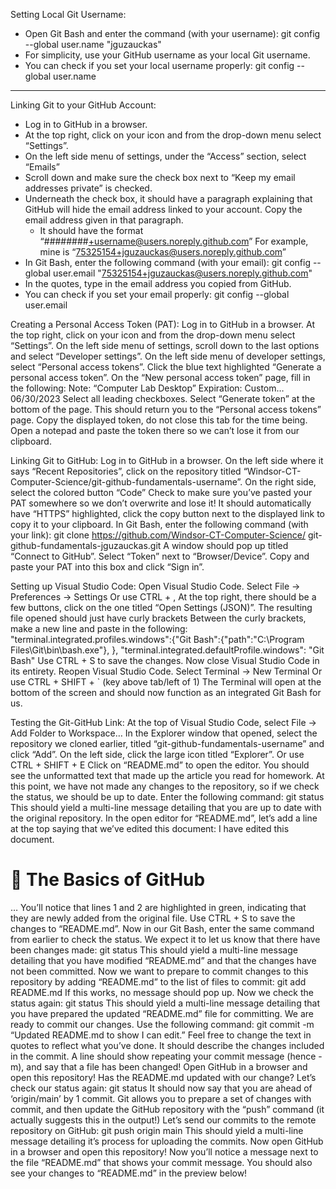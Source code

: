 Setting Local Git Username:
- Open Git Bash and enter the command (with your username):
git config --global user.name "jguzauckas"
- For simplicity, use your GitHub username as your local Git username.
- You can check if you set your local username properly:
git config --global user.name

***

Linking Git to your GitHub Account:
- Log in to GitHub in a browser.
- At the top right, click on your icon and from the drop-down menu select “Settings”.
- On the left side menu of settings, under the “Access” section, select “Emails”
- Scroll down and make sure the check box next to “Keep my email addresses private” is checked.
- Underneath the check box, it should have a paragraph explaining that GitHub will hide the email address linked to your account. Copy the email address given in that paragraph.
  - It should have the format “########+username@users.noreply.github.com”
  For example, mine is “75325154+jguzauckas@users.noreply.github.com”
- In Git Bash, enter the following command (with your email):
git config --global user.email "75325154+jguzauckas@users.noreply.github.com"
- In the quotes, type in the email address you copied from GitHub.
- You can check if you set your email properly:
git config --global user.email


Creating a Personal Access Token (PAT):
Log in to GitHub in a browser.
At the top right, click on your icon and from the drop-down menu select “Settings”.
On the left side menu of settings, scroll down to the last options and select “Developer settings”.
On the left side menu of developer settings, select “Personal access tokens”.
Click the blue text highlighted “Generate a personal access token”.
On the “New personal access token” page, fill in the following:
Note: “Computer Lab Desktop”
Expiration: Custom… 06/30/2023
Select all leading checkboxes.
Select “Generate token” at the bottom of the page.
This should return you to the “Personal access tokens” page.
Copy the displayed token, do not close this tab for the time being.
Open a notepad and paste the token there so we can’t lose it from our clipboard.


Linking Git to GitHub:
Log in to GitHub in a browser.
On the left side where it says “Recent Repositories”, click on the repository titled “Windsor-CT-Computer-Science/git-github-fundamentals-username”.
On the right side, select the colored button “Code”
Check to make sure you’ve pasted your PAT somewhere so we don’t overwrite and lose it!
It should automatically have “HTTPS” highlighted, click the copy button next to the displayed link to copy it to your clipboard.
In Git Bash, enter the following command (with your link):
git clone https://github.com/Windsor-CT-Computer-Science/
git-github-fundamentals-jguzauckas.git
A window should pop up titled “Connect to GitHub”.
Select “Token” next to “Browser/Device”.
Copy and paste your PAT into this box and click “Sign in”.


Setting up Visual Studio Code:
Open Visual Studio Code.
Select File → Preferences → Settings
Or use CTRL + ,
At the top right, there should be a few buttons, click on the one titled “Open Settings (JSON)”.
The resulting file opened should just have curly brackets
Between the curly brackets, make a new line and paste in the following:
"terminal.integrated.profiles.windows":{"Git Bash":{"path":"C:\\Program Files\\Git\\bin\\bash.exe"},  },
"terminal.integrated.defaultProfile.windows": "Git Bash"
Use CTRL + S to save the changes.
Now close Visual Studio Code in its entirety.
Reopen Visual Studio Code.
Select Terminal → New Terminal
Or use CTRL + SHIFT + ` (key above tab/left of 1)
The Terminal will open at the bottom of the screen and should now function as an integrated Git Bash for us.


Testing the Git-GitHub Link:
At the top of Visual Studio Code, select File → Add Folder to Workspace…
In the Explorer window that opened, select the repository we cloned earlier, titled “git-github-fundamentals-username” and click “Add”.
On the left side, click the large icon titled “Explorer”.
Or use CTRL + SHIFT + E
Click on “README.md” to open the editor.
You should see the unformatted text that made up the article you read for homework.
At this point, we have not made any changes to the repository, so if we check the status, we should be up to date. Enter the following command:
git status
This should yield a multi-line message detailing that you are up to date with the original repository.
In the open editor for “README.md”, let’s add a line at the top saying that we’ve edited this document:
I have edited this document.

# :wave: The Basics of GitHub
…
You’ll notice that lines 1 and 2 are highlighted in green, indicating that they are newly added from the original file.
Use CTRL + S to save the changes to “README.md”.
Now in our Git Bash, enter the same command from earlier to check the status. We expect it to let us know that there have been changes made:
git status
This should yield a multi-line message detailing that you have modified “README.md” and that the changes have not been committed.
Now we want to prepare to commit changes to this repository by adding “README.md” to the list of files to commit:
git add README.md
If this works, no message should pop up.
Now we check the status again:
git status
This should yield a multi-line message detailing that you have prepared the updated “README.md” file for committing.
We are ready to commit our changes. Use the following command:
git commit -m “Updated README.md to show I can edit.”
Feel free to change the text in quotes to reflect what you’ve done. It should describe the changes included in the commit.
A line should show repeating your commit message (hence -m), and say that a file has been changed!
Open GitHub in a browser and open this repository!
Has the README.md updated with our change?
Let’s check our status again:
git status
It should now say that you are ahead of ‘origin/main’ by 1 commit.
Git allows you to prepare a set of changes with commit, and then update the GitHub repository with the “push” command (it actually suggests this in the output!)
Let’s send our commits to the remote repository on GitHub:
git push origin main
This should yield a multi-line message detailing it’s process for uploading the commits.
Now open GitHub in a browser and open this repository!
Now you’ll notice a message next to the file “README.md” that shows your commit message.
You should also see your changes to “README.md” in the preview below!
